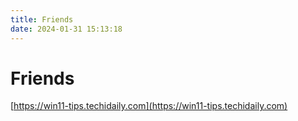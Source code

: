 ```yaml
---
title: Friends
date: 2024-01-31 15:13:18
---
```


# Friends

[https://win11-tips.techidaily.com](https://win11-tips.techidaily.com)